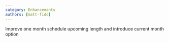 ```yaml
---
category: Enhancements
authors: [matt-fidd]
---
```


Improve one month schedule upcoming length and introduce current month option
